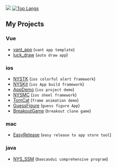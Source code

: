 [![](https://github-readme-stats.vercel.app/api?username=niyongsheng&count_private=true&show_icons=true&theme=default&hide_title=true&bg_color=0000&hide_border=true)](https://niyongsheng.github.io)   [![Top Langs](https://github-readme-stats.vercel.app/api/top-langs/?username=niyongsheng&count_private=true&layout=compact&theme=default&hide_title=true&bg_color=0000&hide_border=true)](https://niyongsheng.github.io)

## My Projects

### Vue

- [vant_app](https://github.com/niyongsheng/vant_app) (`vant app template`)
- [luck_draw](https://github.com/niyongsheng/LuckyDraw) (`auto draw app`)

### ios

- [NYSTK](https://github.com/niyongsheng/NYSTK) (`ios colorful alert framework`)
- [NYSKit](https://github.com/niyongsheng/NYSKit) (`ios App build framework`)
- [AppDemo](https://github.com/niyongsheng/AppDemo) (`ios project demo`)
- [NYSMC](https://github.com/niyongsheng/NYSMC) (`ios sheel framework`)
- [TomCat](https://github.com/niyongsheng/TomCatGame) (`frame animation demo`)
- [GuessFigure](https://github.com/niyongsheng/GuessFigureGame) (`guess figure App`)
- [BreakoutGame](https://github.com/niyongsheng/BreakoutGame) (`breakout clone game`)

### mac

- [EasyRelease](https://github.com/niyongsheng/EasyRelease) (`easy release to app store tool`)

### java

- [NYS_SSM](https://github.com/niyongsheng/NYS_SSM) (`Daocaodui comprehensive program`)
